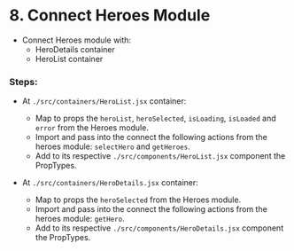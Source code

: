 # 8. Connect Heroes Module

  * Connect Heroes module with:
    * HeroDetails container
    * HeroList container
    
  
### Steps:

  * At `./src/containers/HeroList.jsx` container:
    * Map to props the `heroList`, `heroSelected`, `isLoading`, `isLoaded` and `error` from the Heroes module.
    * Import and pass into the connect the following actions from the heroes module: `selectHero` and `getHeroes`.
    * Add to its respective `./src/components/HeroList.jsx` component the PropTypes.
  
  * At `./src/containers/HeroDetails.jsx` container:
    * Map to props the `heroSelected` from the Heroes module.
    * Import and pass into the connect the following actions from the heroes module: `getHero`.
    * Add to its respective `./src/components/HeroDetails.jsx` component the PropTypes.
